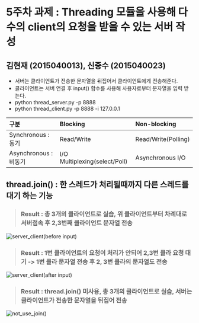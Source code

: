 # 5주차 과제 : Threading 모듈을 사용해 다수의 client의 요청을 받을 수 있는 서버 작성
## 김현재 (2015040013), 신중수 (2015040023)
* 서버는 클라이언트가 전송한 문자열을 뒤집어서 클라이언트에게 전송해준다.
* 클라이언트는 서버 연결 후 input() 함수를 사용해 사용자로부터 문자열을 입력 받는다.
* python thread_server.py -p 8888
* python thread_client.py -p 8888 -i 127.0.0.1



구분|Blocking|Non-blocking 
:----|:----|:----
Synchronous : 동기|Read/Write | Read/Write(Polling)
Asynchronous : 비동기 |I/O Multiplexing(select/Poll)| Asynchronous I/O

## thread.join() : 한 스레드가 처리될때까지 다른 스레드를 대기 하는 기능 
> ### Result : 총 3개의 클라이언트로 실습, 위 클라이언트부터 차례대로 서버접속 후 2,3번째 클라이언트 문자열 전송 
![server_client(before input)]()

> ### Result : 1번 클라이언트의 요청이 처리가 안되어 2,3번 클라 요청 대기 -> 1번 클라 문자열 전송 후 2, 3번 클라의 문자열도 전송
![server_client(after input)]()

> ### Result : thread.join() 미사용, 총 3개의 클라이언트로 실습, 서버는 클라이언트가 전송한 문자열을 뒤집어 전송
![not_use_join()]()


